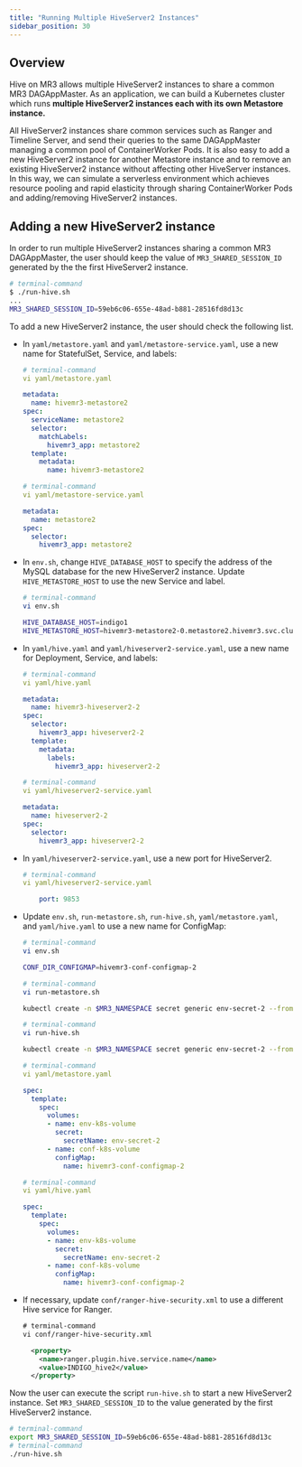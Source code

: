 ```yaml
---
title: "Running Multiple HiveServer2 Instances"
sidebar_position: 30
---
```


## Overview

Hive on MR3 allows multiple HiveServer2 instances to share a common MR3 DAGAppMaster.
As an application, 
we can build a Kubernetes cluster which runs **multiple HiveServer2 instances each with its own Metastore instance.**

All HiveServer2 instances share common services such as Ranger and Timeline Server,
and send their queries to the same DAGAppMaster managing a common pool of ContainerWorker Pods.
It is also easy to add a new HiveServer2 instance for another Metastore instance and to remove an existing HiveServer2 instance without affecting other HiveServer instances.
In this way, we can simulate a serverless environment which achieves resource pooling and rapid elasticity through 
sharing ContainerWorker Pods and adding/removing HiveServer2 instances.

## Adding a new HiveServer2 instance

In order to run multiple HiveServer2 instances sharing a common MR3 DAGAppMaster,
the user should keep the value of `MR3_SHARED_SESSION_ID` generated by the the first HiveServer2 instance.

```sh
# terminal-command
$ ./run-hive.sh
...
MR3_SHARED_SESSION_ID=59eb6c06-655e-48ad-b881-28516fd8d13c
```

To add a new HiveServer2 instance, the user should check the following list.

* In `yaml/metastore.yaml` and `yaml/metastore-service.yaml`,
use a new name for StatefulSet, Service, and labels:
  ```yaml
  # terminal-command
  vi yaml/metastore.yaml

  metadata:
    name: hivemr3-metastore2
  spec:
    serviceName: metastore2
    selector:
      matchLabels:
        hivemr3_app: metastore2
    template:
      metadata:
        name: hivemr3-metastore2
  ```
  ```yaml
  # terminal-command
  vi yaml/metastore-service.yaml

  metadata:
    name: metastore2
  spec:
    selector: 
      hivemr3_app: metastore2
  ```

* In `env.sh`, change `HIVE_DATABASE_HOST` to specify the address of the MySQL database for the new HiveServer2 instance.
Update `HIVE_METASTORE_HOST` to use the new Service and label.
  ```sh
  # terminal-command
  vi env.sh

  HIVE_DATABASE_HOST=indigo1
  HIVE_METASTORE_HOST=hivemr3-metastore2-0.metastore2.hivemr3.svc.cluster.local
  ```

* In `yaml/hive.yaml` and `yaml/hiveserver2-service.yaml`, use a new name for Deployment, Service, and labels:
  ```yaml
  # terminal-command
  vi yaml/hive.yaml

  metadata:
    name: hivemr3-hiveserver2-2
  spec:
    selector:
      hivemr3_app: hiveserver2-2
    template:
      metadata:
        labels:
          hivemr3_app: hiveserver2-2
  ```
  ```yaml
  # terminal-command
  vi yaml/hiveserver2-service.yaml

  metadata:
    name: hiveserver2-2
  spec:
    selector:
      hivemr3_app: hiveserver2-2
  ```

* In `yaml/hiveserver2-service.yaml`, use a new port for HiveServer2. 
  ```yaml
  # terminal-command
  vi yaml/hiveserver2-service.yaml

      port: 9853
  ```

* Update `env.sh`, `run-metastore.sh`, `run-hive.sh`, `yaml/metastore.yaml`, and `yaml/hive.yaml` 
to use a new name for ConfigMap:
  ```sh
  # terminal-command
  vi env.sh

  CONF_DIR_CONFIGMAP=hivemr3-conf-configmap-2
  ```
  ```sh
  # terminal-command
  vi run-metastore.sh

  kubectl create -n $MR3_NAMESPACE secret generic env-secret-2 --from-file=$BASE_DIR/env.sh
  ```
  ```sh
  # terminal-command
  vi run-hive.sh

  kubectl create -n $MR3_NAMESPACE secret generic env-secret-2 --from-file=$BASE_DIR/env.sh
  ```
  ```yaml
  # terminal-command
  vi yaml/metastore.yaml

  spec:
    template:
      spec:
        volumes:
        - name: env-k8s-volume
          secret:
            secretName: env-secret-2
        - name: conf-k8s-volume
          configMap:
            name: hivemr3-conf-configmap-2
  ```
  ```yaml
  # terminal-command
  vi yaml/hive.yaml

  spec:
    template:
      spec:
        volumes:
        - name: env-k8s-volume
          secret:
            secretName: env-secret-2
        - name: conf-k8s-volume
          configMap:
            name: hivemr3-conf-configmap-2
  ```

* If necessary, update `conf/ranger-hive-security.xml` to use a different Hive service for Ranger.
  ```xml
  # terminal-command
  vi conf/ranger-hive-security.xml

    <property>
      <name>ranger.plugin.hive.service.name</name>
      <value>INDIGO_hive2</value>
    </property>
  ```

Now the user can execute the script `run-hive.sh` to start a new HiveServer2 instance.
Set `MR3_SHARED_SESSION_ID` to the value generated by the first HiveServer2 instance.

```sh
# terminal-command
export MR3_SHARED_SESSION_ID=59eb6c06-655e-48ad-b881-28516fd8d13c
# terminal-command
./run-hive.sh
```


